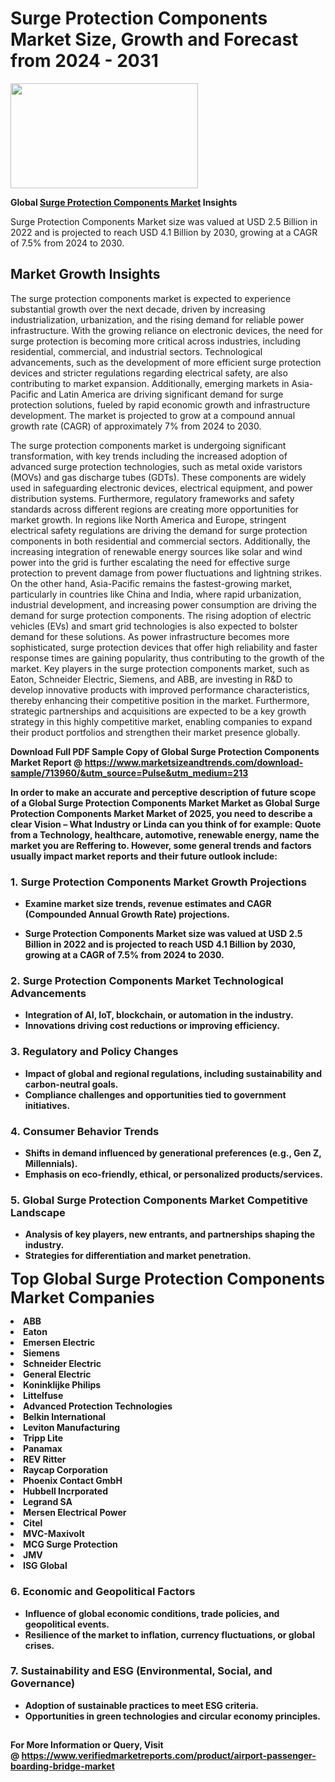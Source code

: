<H1>Surge Protection Components Market Size, Growth and Forecast from 2024 - 2031</H1><img class="aligncenter size-medium wp-image-584254" src="https://thirdeyenews.in/wp-content/uploads/2024/09/Global-Market-Research-300x168.jpeg" alt="" width="300" height="168" /><p><strong>Global&nbsp;<a href="https://www.marketsizeandtrends.com/download-sample/713960/&amp;utm_source=Pulse&amp;utm_medium=213">Surge Protection Components Market</a> Insights</strong></p><p>Surge Protection Components Market size was valued at USD 2.5 Billion in 2022 and is projected to reach USD 4.1 Billion by 2030, growing at a CAGR of 7.5% from 2024 to 2030.</p><p><h2>Market Growth Insights</h2> <p>The surge protection components market is expected to experience substantial growth over the next decade, driven by increasing industrialization, urbanization, and the rising demand for reliable power infrastructure. With the growing reliance on electronic devices, the need for surge protection is becoming more critical across industries, including residential, commercial, and industrial sectors. Technological advancements, such as the development of more efficient surge protection devices and stricter regulations regarding electrical safety, are also contributing to market expansion. Additionally, emerging markets in Asia-Pacific and Latin America are driving significant demand for surge protection solutions, fueled by rapid economic growth and infrastructure development. The market is projected to grow at a compound annual growth rate (CAGR) of approximately 7% from 2024 to 2030.</p> <p><strong></strong></p> <p>The surge protection components market is undergoing significant transformation, with key trends including the increased adoption of advanced surge protection technologies, such as metal oxide varistors (MOVs) and gas discharge tubes (GDTs). These components are widely used in safeguarding electronic devices, electrical equipment, and power distribution systems. Furthermore, regulatory frameworks and safety standards across different regions are creating more opportunities for market growth. In regions like North America and Europe, stringent electrical safety regulations are driving the demand for surge protection components in both residential and commercial sectors. Additionally, the increasing integration of renewable energy sources like solar and wind power into the grid is further escalating the need for effective surge protection to prevent damage from power fluctuations and lightning strikes. On the other hand, Asia-Pacific remains the fastest-growing market, particularly in countries like China and India, where rapid urbanization, industrial development, and increasing power consumption are driving the demand for surge protection components. The rising adoption of electric vehicles (EVs) and smart grid technologies is also expected to bolster demand for these solutions. As power infrastructure becomes more sophisticated, surge protection devices that offer high reliability and faster response times are gaining popularity, thus contributing to the growth of the market. Key players in the surge protection components market, such as Eaton, Schneider Electric, Siemens, and ABB, are investing in R&D to develop innovative products with improved performance characteristics, thereby enhancing their competitive position in the market. Furthermore, strategic partnerships and acquisitions are expected to be a key growth strategy in this highly competitive market, enabling companies to expand their product portfolios and strengthen their market presence globally.</p> <p><strong></p><p><span class=""><strong>Download Full PDF Sample Copy of Global Surge Protection Components Market Report</strong> @ <a href="https://www.marketsizeandtrends.com/download-sample/713960/&amp;utm_source=Pulse&amp;utm_medium=213" target="_blank">https://www.marketsizeandtrends.com/download-sample/713960/&amp;utm_source=Pulse&amp;utm_medium=213</a></span></p><p>In order to make an accurate and perceptive description of future scope of a Global&nbsp;Surge Protection Components Market Market as Global&nbsp;Surge Protection Components Market Market of 2025, you need to describe a clear Vision &ndash; What Industry or Linda can you think of for example: Quote from a Technology, healthcare, automotive, renewable energy, name the market you are Reffering to. However, some general trends and factors usually impact market reports and their future outlook include:</p><h3>1.&nbsp;<strong>Surge Protection Components Market Growth Projections</strong></h3><ul><li>Examine market size trends, revenue estimates and CAGR (Compounded Annual Growth Rate) projections.</li><li><p>Surge Protection Components Market size was valued at USD 2.5 Billion in 2022 and is projected to reach USD 4.1 Billion by 2030, growing at a CAGR of 7.5% from 2024 to 2030.</p></li></ul><h3>2.&nbsp;<strong>Surge Protection Components Market Technological Advancements</strong></h3><ul><li>Integration of AI, IoT, blockchain, or automation in the industry.</li><li>Innovations driving cost reductions or improving efficiency.</li></ul><h3>3.&nbsp;<strong>Regulatory and Policy Changes</strong></h3><ul><li>Impact of global and regional regulations, including sustainability and carbon-neutral goals.</li><li>Compliance challenges and opportunities tied to government initiatives.</li></ul><h3>4.&nbsp;<strong>Consumer Behavior Trends</strong></h3><ul><li>Shifts in demand influenced by generational preferences (e.g., Gen Z, Millennials).</li><li>Emphasis on eco-friendly, ethical, or personalized products/services.</li></ul><h3>5.&nbsp;<strong>Global Surge Protection Components Market Competitive Landscape</strong></h3><ul><li>Analysis of key players, new entrants, and partnerships shaping the industry.</li><li>Strategies for differentiation and market penetration.</li></ul><p data-pm-slice="1 1 []"><span style="color: inherit; font-family: inherit; font-size: 25px;">Top Global Surge Protection Components Market Companies</span></p><div class="" data-test-id=""><p><li>ABB</li><li> Eaton</li><li> Emersen Electric</li><li> Siemens</li><li> Schneider Electric</li><li> General Electric</li><li> Koninklijke Philips</li><li> Littelfuse</li><li> Advanced Protection Technologies</li><li> Belkin International</li><li> Leviton Manufacturing</li><li> Tripp Lite</li><li> Panamax</li><li> REV Ritter</li><li> Raycap Corporation</li><li> Phoenix Contact GmbH</li><li> Hubbell Incrporated</li><li> Legrand SA</li><li> Mersen Electrical Power</li><li> Citel</li><li> MVC-Maxivolt</li><li> MCG Surge Protection</li><li> JMV</li><li> ISG Global</li></p></div><h3>6.&nbsp;<strong>Economic and Geopolitical Factors</strong></h3><ul><li>Influence of global economic conditions, trade policies, and geopolitical events.</li><li>Resilience of the market to inflation, currency fluctuations, or global crises.</li></ul><h3>7.&nbsp;<strong>Sustainability and ESG (Environmental, Social, and Governance)</strong></h3><ul><li>Adoption of sustainable practices to meet ESG criteria.</li><li>Opportunities in green technologies and circular economy principles.</li></ul><h2><strong style="font-size: 14px;">For More Information or Query, Visit @&nbsp;</strong><a style="background-color: #ffffff; font-size: 14px;" href="https://www.marketsizeandtrends.com/report/surge-protection-components-market/" target="_blank">https://www.verifiedmarketreports.com/product/airport-passenger-boarding-bridge-market</a></h2>
